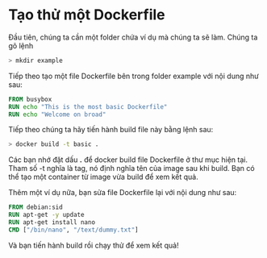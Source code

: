 # Tạo thử một Dockerfile

Đầu tiên, chúng ta cần một folder chứa ví dụ mà chúng ta sẽ làm. Chúng ta gõ lệnh
```bash
> mkdir example
```

Tiếp theo tạo một file Dockerfile bên trong folder example với nội dung như sau:

```dockerfile
FROM busybox
RUN echo "This is the most basic Dockerfile"
RUN echo "Welcome on broad"
```

Tiếp theo chúng ta hãy tiến hành build file này bằng lệnh sau:

```bash
> docker build -t basic .
```

Các bạn nhớ đặt dấu **.** để docker build file Dockerfile ở thư mục hiện tại. Tham số -t nghĩa là tag, nó định nghĩa tên của image sau khi build. Bạn có thể tạo một container từ image vừa build để xem kết quả.

Thêm một ví dụ nữa, bạn sửa file Dockerfile lại với nội dung như sau:

```dockerfile
FROM debian:sid
RUN apt-get -y update
RUN apt-get install nano
CMD ["/bin/nano", "/text/dummy.txt"]
```

Và bạn tiến hành build rồi chạy thử để xem kết quả!